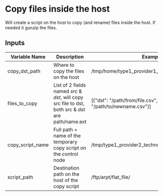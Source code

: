 # Copy files inside the host
Will create a script on the host to copy (and rename) files inside the host. If needed it gunzip the files.

## Inputs
|Variable Name|Description|Example|
|---|---|---|
|copy_dst_path|Where to copy the files on the host|/tmp/home/type1_provider1_techno1/flat_file|
|files_to_copy|List of 2 fields named *src* & *dst*, will copy src file to dst, both src & dst are path/name.ext|[{"dst": "/path/from/file.csv", "src": "/path/to/newname.csv"}]|
|copy_script_name|Full path + name of the temporary copy script on the control node|/tmp/type1_provider2_techno1_src.20211222.08.sh|
|script_path|Destination path on the host of the copy script |/ftp/arpt/flat_file/|
